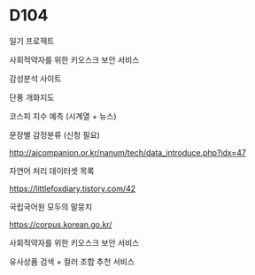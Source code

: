 # D104
일기 프로젝트

사회적약자를 위한 키오스크 보안 서비스

감성분석 사이트

단풍 개화지도

코스피 지수 예측 (시계열 + 뉴스)

문장별 감정분류 (신청 필요)

http://aicompanion.or.kr/nanum/tech/data_introduce.php?idx=47

자연어 처리 데이터셋 목록

https://littlefoxdiary.tistory.com/42

국립국어원 모두의 말뭉치

https://corpus.korean.go.kr/

사회적약자를 위한 키오스크 보안 서비스

유사상품 검색 + 컬러 조합 추천 서비스



